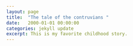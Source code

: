 ```yaml
---
layout: page
title:  "The tale of the contruvians "
date:   2000-01-01 00:00:00
categories: jekyll update
excerpt: This is my favorite childhood story.
---
```

